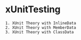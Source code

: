 # xUnitTesting
    1. XUnit Theory with InlineData
    2. XUnit Theory with MemberData
    3. XUnit Theory with ClassData
    
